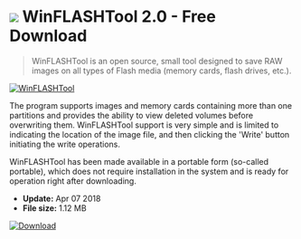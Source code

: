# ![](https://cdn.softexe.net/static/icon/f/winflashtool-10414.png) WinFLASHTool 2.0 - Free Download

> WinFLASHTool is an open source, small tool designed to save RAW images on all types of Flash media (memory cards, flash drives, etc.).

[![WinFLASHTool](https://gallery.dpcdn.pl/imgc/Tools/81674/g_-_420x350_1.5_-_x83d5e952-e1bb-48e0-8bfd-1bd6fc14537f.png)](https://softexe.net/win/disks-files/other/winflashtool:pRdpd.html)

The program supports images and memory cards containing more than one partitions and provides the ability to view deleted volumes before overwriting them. WinFLASHTool support is very simple and is limited to indicating the location of the image file, and then clicking the 'Write' button initiating the write operations.
 
 WinFLASHTool has been made available in a portable form (so-called portable), which does not require installation in the system and is ready for operation right after downloading.


- **Update:** Apr 07 2018
- **File size:** 1.12 MB

[![Download](https://cdn.softexe.net/static/img/download.png)](https://softexe.net/win/disks-files/other/winflashtool:pRdpd.html)

